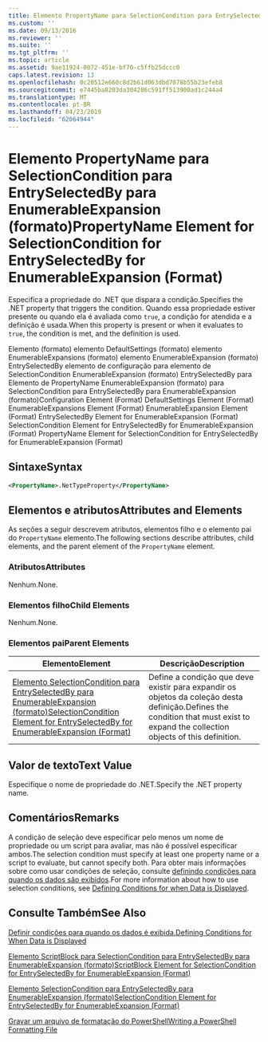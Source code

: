 ```yaml
---
title: Elemento PropertyName para SelectionCondition para EntrySelectedBy para EnumerableExpansion (formato) | Microsoft Docs
ms.custom: ''
ms.date: 09/13/2016
ms.reviewer: ''
ms.suite: ''
ms.tgt_pltfrm: ''
ms.topic: article
ms.assetid: 9ae11924-0072-451e-bf70-c5ffb25dccc0
caps.latest.revision: 13
ms.openlocfilehash: 0c20512e660c8d2b61d063dbd7078b55b23efeb8
ms.sourcegitcommit: e7445ba8203da304286c591ff513900ad1c244a4
ms.translationtype: MT
ms.contentlocale: pt-BR
ms.lasthandoff: 04/23/2019
ms.locfileid: "62064944"
---
```

# <a name="propertyname-element-for-selectioncondition-for-entryselectedby-for-enumerableexpansion-format"></a><span data-ttu-id="ad37b-102">Elemento PropertyName para SelectionCondition para EntrySelectedBy para EnumerableExpansion (formato)</span><span class="sxs-lookup"><span data-stu-id="ad37b-102">PropertyName Element for SelectionCondition for EntrySelectedBy for EnumerableExpansion (Format)</span></span>

<span data-ttu-id="ad37b-103">Especifica a propriedade do .NET que dispara a condição.</span><span class="sxs-lookup"><span data-stu-id="ad37b-103">Specifies the .NET property that triggers the condition.</span></span> <span data-ttu-id="ad37b-104">Quando essa propriedade estiver presente ou quando ela é avaliada como `true`, a condição for atendida e a definição é usada.</span><span class="sxs-lookup"><span data-stu-id="ad37b-104">When this property is present or when it evaluates to `true`, the condition is met, and the definition is used.</span></span>

<span data-ttu-id="ad37b-105">Elemento (formato) elemento DefaultSettings (formato) elemento EnumerableExpansions (formato) elemento EnumerableExpansion (formato) EntrySelectedBy elemento de configuração para elemento de SelectionCondition EnumerableExpansion (formato) EntrySelectedBy para Elemento de PropertyName EnumerableExpansion (formato) para SelectionCondition para EntrySelectedBy para EnumerableExpansion (formato)</span><span class="sxs-lookup"><span data-stu-id="ad37b-105">Configuration Element (Format) DefaultSettings Element (Format) EnumerableExpansions Element (Format) EnumerableExpansion Element (Format) EntrySelectedBy Element for EnumerableExpansion (Format) SelectionCondition Element for EntrySelectedBy for EnumerableExpansion (Format) PropertyName Element for SelectionCondition for EntrySelectedBy for EnumerableExpansion (Format)</span></span>

## <a name="syntax"></a><span data-ttu-id="ad37b-106">Sintaxe</span><span class="sxs-lookup"><span data-stu-id="ad37b-106">Syntax</span></span>

```xml
<PropertyName>.NetTypeProperty</PropertyName>
```

## <a name="attributes-and-elements"></a><span data-ttu-id="ad37b-107">Elementos e atributos</span><span class="sxs-lookup"><span data-stu-id="ad37b-107">Attributes and Elements</span></span>

<span data-ttu-id="ad37b-108">As seções a seguir descrevem atributos, elementos filho e o elemento pai do `PropertyName` elemento.</span><span class="sxs-lookup"><span data-stu-id="ad37b-108">The following sections describe attributes, child elements, and the parent element of the `PropertyName` element.</span></span>

### <a name="attributes"></a><span data-ttu-id="ad37b-109">Atributos</span><span class="sxs-lookup"><span data-stu-id="ad37b-109">Attributes</span></span>

<span data-ttu-id="ad37b-110">Nenhum.</span><span class="sxs-lookup"><span data-stu-id="ad37b-110">None.</span></span>

### <a name="child-elements"></a><span data-ttu-id="ad37b-111">Elementos filho</span><span class="sxs-lookup"><span data-stu-id="ad37b-111">Child Elements</span></span>

<span data-ttu-id="ad37b-112">Nenhum.</span><span class="sxs-lookup"><span data-stu-id="ad37b-112">None.</span></span>

### <a name="parent-elements"></a><span data-ttu-id="ad37b-113">Elementos pai</span><span class="sxs-lookup"><span data-stu-id="ad37b-113">Parent Elements</span></span>

|<span data-ttu-id="ad37b-114">Elemento</span><span class="sxs-lookup"><span data-stu-id="ad37b-114">Element</span></span>|<span data-ttu-id="ad37b-115">Descrição</span><span class="sxs-lookup"><span data-stu-id="ad37b-115">Description</span></span>|
|-------------|-----------------|
|[<span data-ttu-id="ad37b-116">Elemento SelectionCondition para EntrySelectedBy para EnumerableExpansion (formato)</span><span class="sxs-lookup"><span data-stu-id="ad37b-116">SelectionCondition Element for EntrySelectedBy for EnumerableExpansion (Format)</span></span>](./selectioncondition-element-for-entryselectedby-for-enumerableexpansion-format.md)|<span data-ttu-id="ad37b-117">Define a condição que deve existir para expandir os objetos da coleção desta definição.</span><span class="sxs-lookup"><span data-stu-id="ad37b-117">Defines the condition that must exist to expand the collection objects of this definition.</span></span>|

## <a name="text-value"></a><span data-ttu-id="ad37b-118">Valor de texto</span><span class="sxs-lookup"><span data-stu-id="ad37b-118">Text Value</span></span>

<span data-ttu-id="ad37b-119">Especifique o nome de propriedade do .NET.</span><span class="sxs-lookup"><span data-stu-id="ad37b-119">Specify the .NET property name.</span></span>

## <a name="remarks"></a><span data-ttu-id="ad37b-120">Comentários</span><span class="sxs-lookup"><span data-stu-id="ad37b-120">Remarks</span></span>

<span data-ttu-id="ad37b-121">A condição de seleção deve especificar pelo menos um nome de propriedade ou um script para avaliar, mas não é possível especificar ambos.</span><span class="sxs-lookup"><span data-stu-id="ad37b-121">The selection condition must specify at least one property name or a script to evaluate, but cannot specify both.</span></span> <span data-ttu-id="ad37b-122">Para obter mais informações sobre como usar condições de seleção, consulte [definindo condições para quando os dados são exibidos](./defining-conditions-for-displaying-data.md).</span><span class="sxs-lookup"><span data-stu-id="ad37b-122">For more information about how to use selection conditions, see [Defining Conditions for when Data is Displayed](./defining-conditions-for-displaying-data.md).</span></span>

## <a name="see-also"></a><span data-ttu-id="ad37b-123">Consulte Também</span><span class="sxs-lookup"><span data-stu-id="ad37b-123">See Also</span></span>

[<span data-ttu-id="ad37b-124">Definir condições para quando os dados é exibida.</span><span class="sxs-lookup"><span data-stu-id="ad37b-124">Defining Conditions for When Data is Displayed</span></span>](./defining-conditions-for-displaying-data.md)

[<span data-ttu-id="ad37b-125">Elemento ScriptBlock para SelectionCondition para EntrySelectedBy para EnumerableExpansion (formato)</span><span class="sxs-lookup"><span data-stu-id="ad37b-125">ScriptBlock Element for SelectionCondition for EntrySelectedBy for EnumerableExpansion (Format)</span></span>](./scriptblock-element-for-selectioncondition-for-entryselectedby-for-enumerableexpansion-format.md)

[<span data-ttu-id="ad37b-126">Elemento SelectionCondition para EntrySelectedBy para EnumerableExpansion (formato)</span><span class="sxs-lookup"><span data-stu-id="ad37b-126">SelectionCondition Element for EntrySelectedBy for EnumerableExpansion (Format)</span></span>](./selectioncondition-element-for-entryselectedby-for-enumerableexpansion-format.md)

[<span data-ttu-id="ad37b-127">Gravar um arquivo de formatação do PowerShell</span><span class="sxs-lookup"><span data-stu-id="ad37b-127">Writing a PowerShell Formatting File</span></span>](./writing-a-powershell-formatting-file.md)

